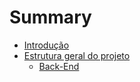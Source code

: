 # Summary

- [Introdução](./intro.md)
- [Estrutura geral do projeto](./estrutura.md)
  - [Back-End](./backend.md)

